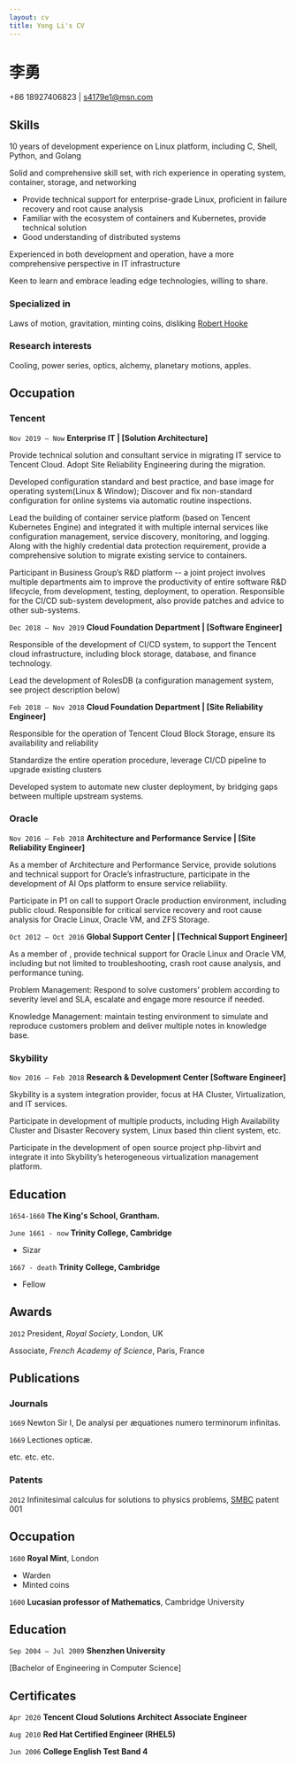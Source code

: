 ```yaml
---
layout: cv
title: Yong Li's CV
---
```

# 李勇

<div id="webaddress">
+86 18927406823 | <a href="s4179e1@msn.com">s4179e1@msn.com</a>
</div>


## Skills

10 years of development experience on Linux platform, including C, Shell, Python, and Golang

Solid and comprehensive skill set, with rich experience in operating system, container, storage, and networking

  - Provide technical support for enterprise-grade Linux, proficient in failure recovery and root cause analysis
  - Familiar with the ecosystem of containers and Kubernetes, provide technical solution
  - Good understanding of distributed systems

Experienced in both development and operation, have a more comprehensive perspective in IT infrastructure

Keen to learn and embrace leading edge technologies, willing to share.


### Specialized in

Laws of motion, gravitation, minting coins, disliking [Robert Hooke](http://en.wikipedia.org/wiki/Robert_Hooke)


### Research interests

Cooling, power series, optics, alchemy, planetary motions, apples.

## Occupation

### Tencent
`Nov 2019 – Now`
**Enterprise IT | [Solution Architecture]**

Provide technical solution and consultant service in migrating IT service to Tencent Cloud. Adopt Site Reliability Engineering during the migration.

Developed configuration standard and best practice, and base image for operating system(Linux & Window); Discover and fix non-standard configuration for online systems via automatic routine inspections. 

Lead the building of container service platform (based on Tencent Kubernetes Engine) and integrated it with multiple internal services like configuration management, service discovery, monitoring, and logging. Along with the highly credential data protection requirement, provide a comprehensive solution to migrate existing service to containers.

Participant in Business Group’s R&D platform -- a joint project involves multiple departments aim to improve the productivity of entire software R&D lifecycle, from development, testing, deployment, to operation. Responsible for the CI/CD sub-system development, also provide patches and advice to other sub-systems. 

`Dec 2018 – Nov 2019`
**Cloud Foundation Department | [Software Engineer]**

Responsible of the development of CI/CD system, to support the Tencent cloud infrastructure, including block storage, database, and finance technology.

Lead the development of RolesDB (a configuration management system, see project description below)

`Feb 2018 – Nov 2018`
**Cloud Foundation Department | [Site Reliability Engineer]**

Responsible for the operation of Tencent Cloud Block Storage, ensure its availability and reliability

Standardize the entire operation procedure, leverage CI/CD pipeline to upgrade existing clusters

Developed system to automate new cluster deployment, by bridging gaps between multiple upstream systems.

### Oracle
`Nov 2016 – Feb 2018` **Architecture and Performance Service | [Site Reliability Engineer]**

As a member of Architecture and Performance Service, provide solutions and technical support for Oracle’s infrastructure, participate in the development of AI Ops platform to ensure service reliability.

Participate in P1 on call to support Oracle production environment, including public cloud. Responsible for critical service recovery and root cause analysis for Oracle Linux, Oracle VM, and ZFS Storage.

`Oct 2012 – Oct 2016`
**Global Support Center | [Technical Support Engineer]**

As a member of , provide technical support for Oracle Linux and Oracle VM, including but not limited to troubleshooting, crash root cause analysis, and performance tuning.

Problem Management: Respond to solve customers’ problem according to severity level and SLA, escalate and engage more resource if needed.

Knowledge Management: maintain testing environment to simulate and reproduce customers problem and deliver multiple notes in knowledge base. 


### Skybility
`Nov 2016 – Feb 2018` **Research & Development Center [Software Engineer]**

Skybility is a system integration provider, focus at HA Cluster, Virtualization, and IT services.

Participate in development of multiple products, including High Availability Cluster and Disaster Recovery system, Linux based thin client system, etc.

Participate in the development of open source project php-libvirt and integrate it into Skybility’s heterogeneous virtualization management platform.

## Education

`1654-1660`
__The King's School, Grantham.__

`June 1661 - now`
__Trinity College, Cambridge__

- Sizar

`1667 - death`
__Trinity College, Cambridge__

- Fellow



## Awards

`2012`
President, *Royal Society*, London, UK

Associate, *French Academy of Science*, Paris, France



## Publications

<!-- A list is also available [online](http://scholar.google.co.uk/citations?user=LTOTl0YAAAAJ) -->

### Journals

`1669`
Newton Sir I, De analysi per æquationes numero terminorum infinitas. 

`1669`
Lectiones opticæ.

etc. etc. etc.

### Patents

`2012`
Infinitesimal calculus for solutions to physics problems, [SMBC](http://www.techdirt.com/articles/20121011/09312820678/if-patents-had-been-around-time-newton.shtml) patent 001


## Occupation

`1600`
__Royal Mint__, London

- Warden
- Minted coins

`1600`
__Lucasian professor of Mathematics__, Cambridge University


## Education

`Sep 2004 – Jul 2009`
**Shenzhen University**

[Bachelor of Engineering in Computer Science] 

## Certificates                                                                                       
`Apr 2020`
__Tencent Cloud Solutions Architect Associate Engineer__

`Aug 2010`
__Red Hat Certified Engineer (RHEL5)__

`Jun 2006`
__College English Test Band 4__


<!-- ### Footer

Last updated: May 2013 -->


